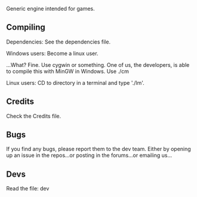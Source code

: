 Generic engine intended for games.


Compiling
---------------------
Dependencies:
See the dependencies file.


Windows users:
Become a linux user.

...What? Fine.
Use cygwin or something.
One of us, the developers, is able to compile this with MinGW in Windows. Use ./cm

Linux users:
CD to directory in a terminal and type './lm'.


Credits
---------------------
Check the Credits file.


Bugs
---------------------
If you find any bugs, please report them to the dev team. Either by opening up an issue in the repos...or posting in the forums...or emailing us...


Devs
---------------------
Read the file: dev
